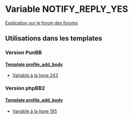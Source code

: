 # Variable NOTIFY_REPLY_YES
[Explication sur le forum des forums](http://forum.forumactif.com/t294113-listing-des-variables#NOTIFY_REPLY_YES)
## Utilisations dans les templates
### Version PunBB
#### [Template profile_add_body](punbb/profile_add_body.md)
* [Variable à la ligne 243](../punbb/profile_add_body.tpl#L243)
### Version phpBB2
#### [Template profile_add_body](subsilver/profile_add_body.md)
* [Variable à la ligne 195](../subsilver/profile_add_body.tpl#L195)